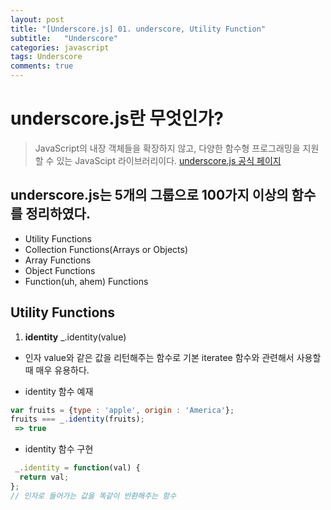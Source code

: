 ```yaml
---
layout: post
title: "[Underscore.js] 01. underscore, Utility Function"
subtitle:   "Underscore"
categories: javascript
tags: Underscore
comments: true
---
```

# underscore.js란 무엇인가?
> JavaScript의 내장 객체들을 확장하지 않고, 다양한 함수형 프로그래밍을 지원할 수 있는 JavaScipt 라이브러리이다.
[underscore.js 공식 페이지](https://underscorejs.org/)  

## underscore.js는 5개의 그룹으로 100가지 이상의 함수를 정리하였다.
- Utility Functions
- Collection Functions(Arrays or Objects)
- Array Functions
- Object Functions
- Function(uh, ahem) Functions

## Utility Functions
1. **identity** _.identity(value)
- 인자 value와 같은 값을 리턴해주는 함수로 기본 iteratee 함수와 관련해서 사용할 때 매우 유용하다.

- identity 함수 예재  
```javascript
var fruits = {type : 'apple', origin : 'America'};
fruits === _.identity(fruits);
 => true
```

- identity 함수 구현  
```javascript
 _.identity = function(val) {
  return val;
};
// 인자로 들어가는 값을 똑같이 반환해주는 함수
```
